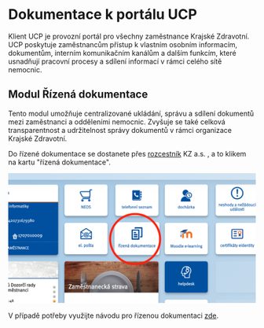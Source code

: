 # Dokumentace k portálu UCP

Klient UCP je provozní portál pro všechny zaměstnance Krajské Zdravotní. UCP poskytuje zaměstnancům přístup k vlastním osobním informacím, dokumentům, interním komunikačním kanálům a dalším funkcím, které usnadňují pracovní procesy a sdílení informací v rámci celého sítě nemocnic.

## Modul Řízená dokumentace
Tento modul umožňuje centralizované ukládání, správu a sdílení dokumentů mezi zaměstnanci a odděleními nemocnic. Zvyšuje se také celková transparentnost a udržitelnost správy dokumentů v rámci organizace Krajské Zdravotní.

Do řízené dokumentace se dostanete přes [rozcestník](http://rozcestnikkz.kzcr.eu/) KZ a.s. , a to klikem na kartu "řízená dokumentace".

![alt text](../../img/rozcestnik.png "Rozcestník ")

V případě potřeby využijte návodu pro řízenou dokumentaci [zde](./rd/index.md).

